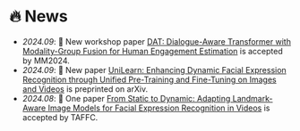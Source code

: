 # 🔥 News


- *2024.09*: 🎉 New workshop paper [DAT: Dialogue-Aware Transformer with Modality-Group Fusion for Human Engagement Estimation](https://arxiv.org/abs/2410.08470) is accepted by MM2024.
- *2024.09*: 🎉 New paper [UniLearn: Enhancing Dynamic Facial Expression Recognition through Unified Pre-Training and Fine-Tuning on Images and Videos](https://arxiv.org/pdf/2409.06154) is preprinted on arXiv.
- *2024.08*: 🎉 One paper [From Static to Dynamic: Adapting Landmark-Aware Image Models for Facial Expression Recognition in Videos](https://arxiv.org/abs/2312.05447) is accepted by TAFFC.

<!-- - *2023.12*: 🎉 ~~New paper [From Static to Dynamic: Adapting Landmark-Aware Image Models for Facial Expression Recognition in Videos](https://arxiv.org/abs/2312.05447) is preprinted on arXiv.~~
- *2023.05*: 🎉 One paper [Multimodal feature extraction and fusion for emotional reaction intensity estimation and expression classification in videos with transformers](https://openaccess.thecvf.com/content/CVPR2023W/ABAW/html/Li_Multimodal_Feature_Extraction_and_Fusion_for_Emotional_Reaction_Intensity_Estimation_CVPRW_2023_paper.html) is accepted by CVPRW 2023
- *2023.04*: 🎉 **First place** of Emotional Reaction Intensity (ERI) Estimation Challenge in [CVPR2023-ABAW5](https://ibug.doc.ic.ac.uk/resources/cvpr-2023-5th-abaw/)
- *2023.04*: 🔥 We release [CVPR2023-ABAW5-ERI](https://github.com/cyinen/CVPR2023-ABAW5-ERI) -->
